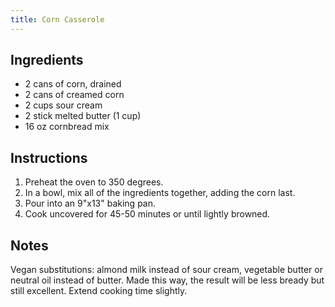 ```yaml
---
title: Corn Casserole
---
```


## Ingredients

- 2 cans of corn, drained
- 2 cans of creamed corn
- 2 cups sour cream
- 2 stick melted butter (1 cup)
- 16 oz cornbread mix

## Instructions

1. Preheat the oven to 350 degrees.
1. In a bowl, mix all of the ingredients together, adding the corn last.
1. Pour into an 9"x13" baking pan.
1. Cook uncovered for 45-50 minutes or until lightly browned.

## Notes

Vegan substitutions: almond milk instead of sour cream, vegetable butter or neutral oil instead of butter. Made this way, the result will be less bready but still excellent. Extend cooking time slightly.
